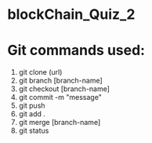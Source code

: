 # blockChain_Quiz_2

# Git commands used:
1. git clone (url)
2. git branch [branch-name]
3. git checkout [branch-name]
4. git commit -m "message"
5. git push 
6. git add .
7. git merge [branch-name]
8. git status
